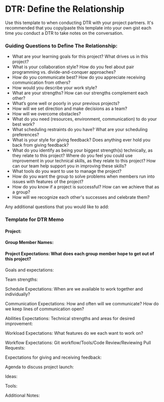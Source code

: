 # DTR: Define the Relationship

Use this template to when conducting DTR with your project partners. It's recommended that you copy/paste this template into your own gist each time you conduct a DTR to take notes on the conversation. 

### Guiding Questions to Define The Relationship:

* What are your learning goals for this project? What drives us in this project?
* What is your collaboration style? How do you feel about pair programming vs. divide-and-conquer approaches?
* How do you communicate best? How do you appreciate receiving communication from others?
* How would you describe your work style?
* What are your strengths? How can our strengths complement each other?
* What’s gone well or poorly in your previous projects?
* How will we set direction and make decisions as a team?
* How will we overcome obstacles?
* What do you need (resources, environment, communication) to do your best work?
* What scheduling restraints do you have? What are your scheduling preferences?
* What is your style for giving feedback? Does anything ever hold you back from giving feedback?
* What do you identify as being your biggest strength(s) technically, as they relate to this project? Where do you feel you could use improvement in your technical skills, as they relate to this project? How can our team help support you in improving these skills?
* What tools do you want to use to manage the project?
* How do you want the group to solve problems when members run into issues with features of the project?
* How do you know if a project is successful? How can we achieve that as a group?
* How will we recognize each other's successes and celebrate them?

Any additional questions that you would like to add:




### Template for DTR Memo

#### Project: 
#### Group Member Names:

#### Project Expectations: What does each group member hope to get out of this project? 

Goals and expectations:
	
Team strengths:

Schedule Expectations: When are we available to work together and individually?

Communication Expectations: How and often will we communicate? How do we keep lines of communication open?

Abilities Expectations: Technical strengths and areas for desired improvement:

Workload Expectations: What features do we each want to work on?

Workflow Expectations: Git workflow/Tools/Code Review/Reviewing Pull Requests: 

Expectations for giving and receiving feedback:

Agenda to discuss project launch:

Ideas:
 
Tools: 

Additional Notes:




